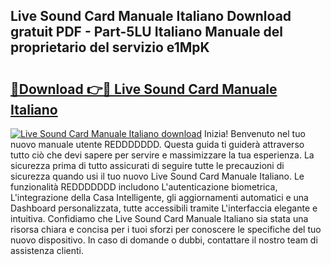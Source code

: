 ## Live Sound Card Manuale Italiano Download gratuit PDF - Part-5LU Italiano Manuale del proprietario del servizio e1MpK

# <h2><a href="http://dfeqkj1.blite.top/?on=Live+Sound+Card+Manuale+Italiano">🔗Download 👉🔴 Live Sound Card Manuale Italiano</a></h2>

[![Live Sound Card Manuale Italiano download](https://i.imgur.com/lujVjoI.png)](http://dfeqkj1.blite.top/?on=Live+Sound+Card+Manuale+Italiano)
Inizia! Benvenuto nel tuo nuovo manuale utente REDDDDDDD. Questa guida ti guiderà attraverso tutto ciò che devi sapere per servire e massimizzare la tua esperienza. La sicurezza prima di tutto assicurati di seguire tutte le precauzioni di sicurezza quando usi il tuo nuovo Live Sound Card Manuale Italiano. Le funzionalità REDDDDDDD includono L'autenticazione biometrica, L'integrazione della Casa Intelligente, gli aggiornamenti automatici e una Dashboard personalizzata, tutte accessibili tramite L'interfaccia elegante e intuitiva. Confidiamo che Live Sound Card Manuale Italiano sia stata una risorsa chiara e concisa per i tuoi sforzi per conoscere le specifiche del tuo nuovo dispositivo. In caso di domande o dubbi, contattare il nostro team di assistenza clienti.
